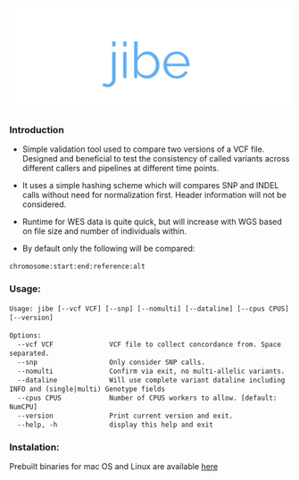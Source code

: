 ![jibe](https://github.com/srynobio/jibe/blob/dev/image/jibelogo.png)

### Introduction

* Simple validation tool used to compare two versions of a VCF file.  Designed and beneficial to test the consistency of called variants across different callers and pipelines at different time points.

* It uses a simple hashing scheme which will compares SNP and INDEL calls without need for normalization first.  Header information will not be considered.

* Runtime for WES data is quite quick, but will increase with WGS based on file size and number of individuals within.

* By default only the following will be compared:

`chromosome:start:end:reference:alt`

### Usage:

```
Usage: jibe [--vcf VCF] [--snp] [--nomulti] [--dataline] [--cpus CPUS] [--version]

Options:
  --vcf VCF              VCF file to collect concordance from. Space separated.
  --snp                  Only consider SNP calls.
  --nomulti              Confirm via exit, no multi-allelic variants.
  --dataline             Will use complete variant dataline including INFO and (single|multi) Genotype fields
  --cpus CPUS            Number of CPUS workers to allow. [default: NumCPU]
  --version              Print current version and exit.
  --help, -h             display this help and exit
```

### Instalation:

Prebuilt binaries for mac OS and Linux are available [here](https://github.com/srynobio/jibe/releases)
